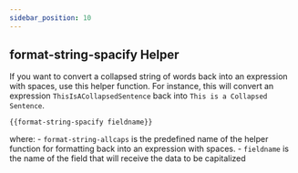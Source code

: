 ```yaml
---
sidebar_position: 10
---
```


## format-string-spacify Helper
If you want to convert a collapsed string of words back into an expression with spaces, use this helper function. For instance, this will convert an expression `ThisIsACollapsedSentence` back into `This is a Collapsed Sentence`.

```
{{format-string-spacify fieldname}}
```

where:
	- `format-string-allcaps` is the predefined name of the helper function for formatting back into an expression with spaces.
	- `fieldname` is the name of the field that will receive the data to be capitalized

